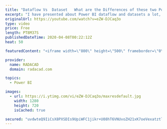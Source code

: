 ```yaml
---
title: "Dataflow Vs  Dataset   What are the Differences of these two Power BI Components"
excerpt: "I have presented about Power BI dataflow and datasets a lot, and always one of the questions I get is: What is the difference between dataflow and dataset. So I thought better to explain it in a post and help everyone in that understanding. In this video, you will learn what the differences between these"
originalUrl: https://youtube.com/watch?v=eZW-DJCaq3o
type: video
price: Free
length: PT8M37S
publishedDateTime: 2020-04-08T00:22:12Z
heat: 50

featuredContent: "<iframe width=\"800\" height=\"500\" frameborder=\"0\" src=\"https://www.youtube.com/embed/eZW-DJCaq3o\" allow=\"accelerometer; autoplay; encrypted-media; gyroscope; picture-in-picture\" allowfullscreen></iframe>"

provider:
  name: RADACAD
  domain: radacad.com

topics:
  - Power BI

images:
  - url: https://i.ytimg.com/vi/eZW-DJCaq3o/maxresdefault.jpg
    width: 1280
    height: 720
    isCached: true

secured: "uvdwteQ9IiCsX8PXSDIs9UpiWFC1jikr+U08hT6VNUvoZH21xK7oeVexatztlMgwQvkFwvi5zKPRxv+kEnAzPvNme5GJ8o83rqMCNe9ZNZ9zRCFSN4HlumlSuvueNc4ukN1f1Vs8BDCOrycw9+6ZInI6IpSWFfxDrOXWziapeMj8iOKDl6vQxUPpBPHwwM3qvzx8TL5Ev46EkSfQsrTD8l7Vx1ZulzemLi4O33DtSw635yH+WPO1xpHEqgq98NIQOMhFlx4iZiatD6WX+K/dgdH67j6SzQkfkxw/+CA6KEkLVq1pCIYOp4wZfOzt2XTIcERnESfwsD4wCygRZS5cVTgeHTfS2hMMz2rmXcNTVoQjnbvGdwKpRD6emLn/CpDDkjuOzUhvdgmtnBD0KH/6+/MLq0C1w+Yw1LBpez/CZlg=;pjxmoGgc36Ia9yEsx8SwXg=="
---
```


